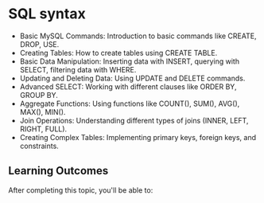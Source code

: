 # SQL syntax

- Basic MySQL Commands: Introduction to basic commands like CREATE, DROP, USE.
- Creating Tables: How to create tables using CREATE TABLE.
- Basic Data Manipulation: Inserting data with INSERT, querying with SELECT, filtering data with WHERE.
- Updating and Deleting Data: Using UPDATE and DELETE commands.
- Advanced SELECT: Working with different clauses like ORDER BY, GROUP BY.
- Aggregate Functions: Using functions like COUNT(), SUM(), AVG(), MAX(), MIN().
- Join Operations: Understanding different types of joins (INNER, LEFT, RIGHT, FULL).
- Creating Complex Tables: Implementing primary keys, foreign keys, and constraints.

## Learning Outcomes

After completing this topic, you'll be able to: